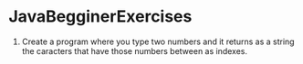 # JavaBegginerExercises

1. Create a program where you type two numbers and it returns as a string the caracters that have those numbers between as indexes.
